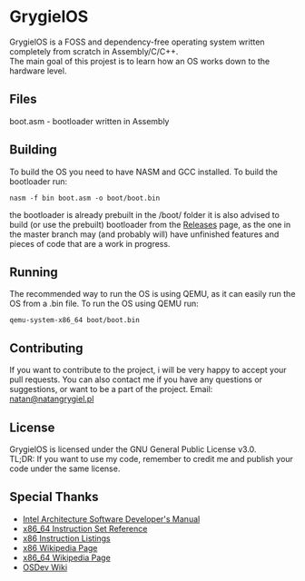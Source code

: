 # GrygielOS
GrygielOS is a FOSS and dependency-free operating system written completely from scratch in Assembly/C/C++.  
The main goal of this projest is to learn how an OS works down to the hardware level.
## Files
boot.asm - bootloader written in Assembly
## Building
To build the OS you need to have NASM and GCC installed.
To build the bootloader run:
```
nasm -f bin boot.asm -o boot/boot.bin
```
the bootloader is already prebuilt in the /boot/ folder
it is also advised to build (or use the prebuilt) bootloader from the [Releases](https://github.com/NatanGrygiel/GrygielOS/releases) page, as the one in the master branch may (and probably will) have unfinished features and pieces of code that are a work in progress.
## Running
The recommended way to run the OS is using QEMU, as it can easily run the OS from a .bin file.
To run the OS using QEMU run:
```
qemu-system-x86_64 boot/boot.bin
```
## Contributing
If you want to contribute to the project, i will be very happy to accept your pull requests.
You can also contact me if you have any questions or suggestions, or want to be a part of the project.
Email: natan@natangrygiel.pl
## License
GrygielOS is licensed under the GNU General Public License v3.0.  
TL;DR: If you want to use my code, remember to credit me and publish your code under the same license.
## Special Thanks
- [Intel Architecture Software Developer's Manual](https://software.intel.com/content/www/us/en/develop/articles/intel-sdm.html)
- [x86_64 Instruction Set Reference](https://www.felixcloutier.com/x86/)
- [x86 Instruction Listings](https://www.wikipedia.org/wiki/X86_instruction_listings)
- [x86 Wikipedia Page](https://www.wikipedia.org/wiki/X86)
- [x86_64 Wikipedia Page](https://www.wikipedia.org/wiki/X86-64)
- [OSDev Wiki](https://wiki.osdev.org/Main_Page)
